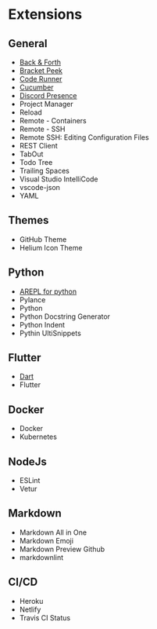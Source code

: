 # Extensions

## General

<!-- TODO: update this list to reflect extensions available for vscodium -->

- [Back & Forth](https://marketplace.visualstudio.com/items?itemName=nick-rudenko.back-n-forth)
- [Bracket Peek](https://marketplace.visualstudio.com/items?itemName=jomeinaster.bracket-peek)
- [Code Runner](https://marketplace.visualstudio.com/items?itemName=formulahendry.code-runner)
- [Cucumber](https://marketplace.visualstudio.com/items?itemName=alexkrechik.cucumberautocomplete)
- [Discord Presence](https://marketplace.visualstudio.com/items?itemName=icrawl.discord-vscode)
- Project Manager
- Reload
- Remote - Containers
- Remote - SSH
- Remote SSH: Editing Configuration Files
- REST Client
- TabOut
- Todo Tree
- Trailing Spaces
- Visual Studio IntelliCode
- vscode-json
- YAML

## Themes

- GitHub Theme
- Helium Icon Theme

## Python

- [AREPL for python](https://marketplace.visualstudio.com/items?itemName=almenon.arepl)
- Pylance
- Python
- Python Docstring Generator
- Python Indent
- Pythin UltiSnippets

## Flutter

- [Dart](https://marketplace.visualstudio.com/items?itemName=Dart-Code.dart-code)
- Flutter

## Docker

- Docker
- Kubernetes

## NodeJs

- ESLint
- Vetur

## Markdown

- Markdown All in One
- Markdown Emoji
- Markdown Preview Github
- markdownlint

## CI/CD

- Heroku
- Netlify
- Travis CI Status
